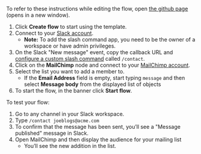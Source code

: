 To refer to these instructions while editing the flow, open [the github page](https://github.com/ot4i/app-connect-templates/edit/AnimatIan-slack-mailchimp/resources/markdown/Add%20a%20Mailchimp%20subscriber%20from%20a%20Slack%20slash%20command_instructions.md) (opens in a new window).

1. Click **Create flow** to start using the template.
1. Connect to your [Slack account](https://ibm.biz/aasslack).
    - **Note:** To add the slash command app, you need to be the owner of a workspace or have admin privileges.
1. On the Slack "New message" event, copy the callback URL and [configure a custom slash command](https://www.ibm.com/docs/en/app-connect/saas?topic=apps-slack#index__consider-general) called `/contact`.
1. Click on the **MailChimp** node and connect to your [MailChimp account](https://developer.ibm.com/integration/docs/app-connect/how-to-guides-for-apps/use-ibm-app-connect-mailchimp/).
1. Select the list you want to add a member to.
    - If the **Email Address** field is empty, start typing ``message`` and then select **Message body** from the displayed list of objects
1. To start the flow, in the banner click **Start flow**.

To test your flow:

1. Go to any channel in your Slack workspace.
1. Type ``/contact joeblogs@acme.com``
1. To confirm that the message has been sent, you’ll see a "Message published" message in Slack.
1. Open MailChimp and then display the audience for your mailing list
    - You’ll see the new addition in the list.
